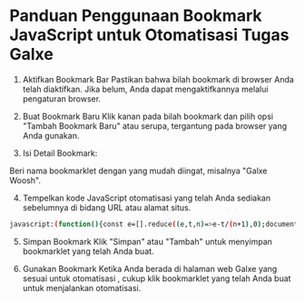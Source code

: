# Panduan Penggunaan Bookmark JavaScript untuk Otomatisasi Tugas Galxe

1. Aktifkan Bookmark Bar
Pastikan bahwa bilah bookmark di browser Anda telah diaktifkan. Jika belum, Anda dapat mengaktifkannya melalui pengaturan browser.

2. Buat Bookmark Baru
Klik kanan pada bilah bookmark dan pilih opsi "Tambah Bookmark Baru" atau serupa, tergantung pada browser yang Anda gunakan.

3. Isi Detail Bookmark:

Beri nama bookmarklet dengan yang mudah diingat, misalnya "Galxe Woosh".

4. Tempelkan kode JavaScript otomatisasi yang telah Anda sediakan sebelumnya di bidang URL atau alamat situs.
```bash
javascript:(function(){const e=[].reduce((e,t,n)=>e-t/(n+1),0);document.querySelectorAll(".d-flex.height-100.width-100.click-area").forEach(e=>e.click())})();
```
5. Simpan Bookmark
Klik "Simpan" atau "Tambah" untuk menyimpan bookmarklet yang telah Anda buat.

6. Gunakan Bookmark
Ketika Anda berada di halaman web  Galxe yang sesuai untuk otomatisasi , cukup klik bookmarklet yang telah Anda buat untuk menjalankan otomatisasi.
